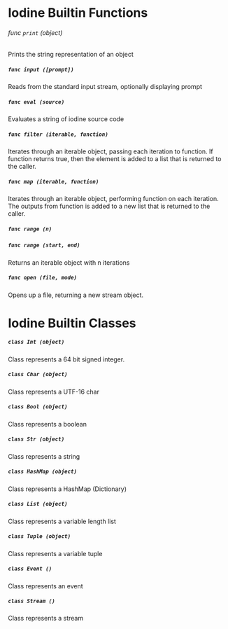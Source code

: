# Iodine Builtin Functions

###### func ```print``` (object)
Prints the string representation of an object
##### ```func input ([prompt])```
Reads from the standard input stream, optionally displaying prompt
##### ```func eval (source)```
Evaluates a string of iodine source code
##### ```func filter (iterable, function)```
Iterates through an iterable object, passing each iteration to function. If function returns true, then the element is added to a list that is returned to the caller.
##### ```func map (iterable, function)```
Iterates through an iterable object, performing function on each iteration. The outputs from function is added to a new list that is returned to the caller.
##### ```func range (n)```
##### ```func range (start, end)```
Returns an iterable object with n iterations 
##### ```func open (file, mode)```
Opens up a file, returning a new stream object.
# Iodine Builtin Classes
##### ```class Int (object)```
Class represents a 64 bit signed integer. 
##### ```class Char (object)```
Class represents a UTF-16 char
##### ```class Bool (object)```
Class represents a boolean
##### ```class Str (object)```
Class represents a string
##### ```class HashMap (object)```
Class represents a HashMap (Dictionary)
##### ```class List (object)```
Class represents a variable length list
##### ```class Tuple (object)```
Class represents a variable tuple
##### ```class Event ()```
Class represents an event
##### ```class Stream ()```
Class represents a stream
